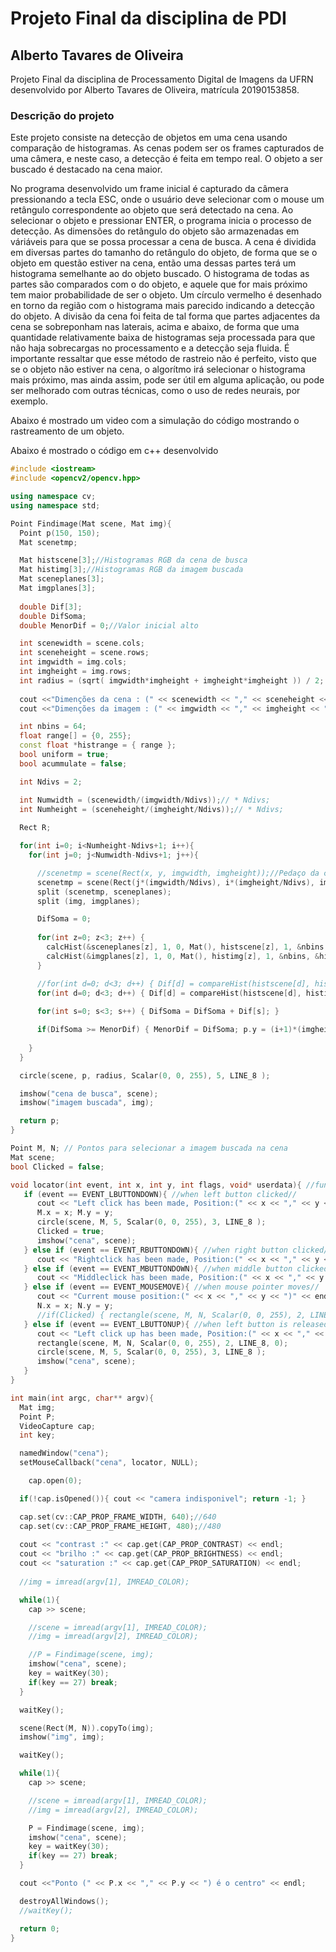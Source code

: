 # Projeto Final da disciplina de PDI

## Alberto Tavares de Oliveira

Projeto Final da disciplina de Processamento Digital de Imagens da UFRN desenvolvido por Alberto Tavares de Oliveira, matrícula 20190153858.

### Descrição do projeto

Este projeto consiste na detecção de objetos em uma cena usando comparação de histogramas. As cenas podem ser os frames capturados de uma câmera, e neste caso, a detecção é feita em tempo real. O objeto a ser buscado é destacado na cena maior.

No programa desenvolvido um frame inicial é capturado da câmera pressionando a tecla ESC, onde o usuário deve selecionar com o mouse um retângulo correspondente ao objeto que será detectado na cena. Ao selecionar o objeto e pressionar ENTER, o programa inicia o processo de detecção. As dimensões do retângulo do objeto são armazenadas em váriáveis para que se possa processar a cena de busca. A cena é dividida em diversas partes do tamanho do retângulo do objeto, de forma que se o objeto em questão estiver na cena, então uma dessas partes terá um histograma semelhante ao do objeto buscado. O histograma de todas as partes são comparados com o do objeto, e aquele que for mais próximo tem maior probabilidade de ser o objeto. Um círculo vermelho é desenhado en torno da região com o histograma mais parecido indicando a detecção do objeto. A divisão da cena foi feita de tal forma que partes adjacentes da cena se sobreponham nas laterais, acima e abaixo, de forma que uma quantidade relativamente baixa de histogramas seja processada para que não haja sobrecargas no processamento e a detecção seja fluida. É importante ressaltar que esse método de rastreio não é perfeito, visto que se o objeto não estiver na cena, o algorítmo irá selecionar o histograma mais próximo, mas ainda assim, pode ser útil em alguma aplicação, ou pode ser melhorado com outras técnicas, como o uso de redes neurais, por exemplo.

Abaixo é mostrado um video com a simulação do código mostrando o rastreamento de um objeto.

Abaixo é mostrado o código em c++ desenvolvido

```c++
#include <iostream>
#include <opencv2/opencv.hpp>

using namespace cv;
using namespace std;

Point Findimage(Mat scene, Mat img){
  Point p(150, 150);
  Mat scenetmp;

  Mat histscene[3];//Histogramas RGB da cena de busca
  Mat histimg[3];//Histogramas RGB da imagem buscada
  Mat sceneplanes[3];
  Mat imgplanes[3];
  
  double Dif[3];
  double DifSoma;
  double MenorDif = 0;//Valor inicial alto

  int scenewidth = scene.cols;
  int sceneheight = scene.rows;
  int imgwidth = img.cols;
  int imgheight = img.rows;
  int radius = (sqrt( imgwidth*imgheight + imgheight*imgheight )) / 2;
  
  cout <<"Dimenções da cena : (" << scenewidth << "," << sceneheight << ") " << endl;
  cout <<"Dimenções da imagem : (" << imgwidth << "," << imgheight << ") " << endl;

  int nbins = 64;
  float range[] = {0, 255};
  const float *histrange = { range };
  bool uniform = true;
  bool acummulate = false;

  int Ndivs = 2;

  int Numwidth = (scenewidth/(imgwidth/Ndivs));// * Ndivs;
  int Numheight = (sceneheight/(imgheight/Ndivs));// * Ndivs;
  
  Rect R;

  for(int i=0; i<Numheight-Ndivs+1; i++){
    for(int j=0; j<Numwidth-Ndivs+1; j++){

      //scenetmp = scene(Rect(x, y, imgwidth, imgheight));//Pedaço da cena com o tamanho da imagem buscada
      scenetmp = scene(Rect(j*(imgwidth/Ndivs), i*(imgheight/Ndivs), imgwidth, imgheight));
      split (scenetmp, sceneplanes);
      split (img, imgplanes);

      DifSoma = 0;
      
      for(int z=0; z<3; z++) { 
        calcHist(&sceneplanes[z], 1, 0, Mat(), histscene[z], 1, &nbins, &histrange, uniform, acummulate);
        calcHist(&imgplanes[z], 1, 0, Mat(), histimg[z], 1, &nbins, &histrange, uniform, acummulate); 
      }

      //for(int d=0; d<3; d++) { Dif[d] = compareHist(histscene[d], histimg[d], HISTCMP_CORREL); }
      for(int d=0; d<3; d++) { Dif[d] = compareHist(histscene[d], histimg[d], HISTCMP_INTERSECT); }
  
      for(int s=0; s<3; s++) { DifSoma = DifSoma + Dif[s]; }

      if(DifSoma >= MenorDif) { MenorDif = DifSoma; p.y = (i+1)*(imgheight/Ndivs); p.x = (j+1)*(imgwidth/Ndivs);}
      
    }
  }

  circle(scene, p, radius, Scalar(0, 0, 255), 5, LINE_8 );

  imshow("cena de busca", scene);
  imshow("imagem buscada", img);

  return p;
}

Point M, N; // Pontos para selecionar a imagem buscada na cena
Mat scene;
bool Clicked = false;

void locator(int event, int x, int y, int flags, void* userdata){ //function to track mouse movement and click//
   if (event == EVENT_LBUTTONDOWN){ //when left button clicked//
      cout << "Left click has been made, Position:(" << x << "," << y << ")" << endl;
      M.x = x; M.y = y;
      circle(scene, M, 5, Scalar(0, 0, 255), 3, LINE_8 );
      Clicked = true;
      imshow("cena", scene);
   } else if (event == EVENT_RBUTTONDOWN){ //when right button clicked//
      cout << "Rightclick has been made, Position:(" << x << "," << y << ")" << endl;
   } else if (event == EVENT_MBUTTONDOWN){ //when middle button clicked//
      cout << "Middleclick has been made, Position:(" << x << "," << y << ")" << endl;
   } else if (event == EVENT_MOUSEMOVE){ //when mouse pointer moves//
      cout << "Current mouse position:(" << x << "," << y << ")" << endl;
      N.x = x; N.y = y;
      //if(Clicked) { rectangle(scene, M, N, Scalar(0, 0, 255), 2, LINE_8, 0); }
   } else if (event == EVENT_LBUTTONUP){ //when left button is released
      cout << "Left click up has been made, Position:(" << x << "," << y << ")" << endl;
      rectangle(scene, M, N, Scalar(0, 0, 255), 2, LINE_8, 0);
      circle(scene, M, 5, Scalar(0, 0, 255), 3, LINE_8 );
      imshow("cena", scene);
   }
}

int main(int argc, char** argv){
  Mat img;
  Point P;
  VideoCapture cap;
  int key;

  namedWindow("cena");
  setMouseCallback("cena", locator, NULL);

	cap.open(0);

  if(!cap.isOpened()){ cout << "camera indisponivel"; return -1; }

  cap.set(cv::CAP_PROP_FRAME_WIDTH, 640);//640
  cap.set(cv::CAP_PROP_FRAME_HEIGHT, 480);//480
  
  cout << "contrast :" << cap.get(CAP_PROP_CONTRAST) << endl;
  cout << "brilho :" << cap.get(CAP_PROP_BRIGHTNESS) << endl;
  cout << "saturation :" << cap.get(CAP_PROP_SATURATION) << endl;
  
  //img = imread(argv[1], IMREAD_COLOR);

  while(1){
    cap >> scene;

    //scene = imread(argv[1], IMREAD_COLOR);
    //img = imread(argv[2], IMREAD_COLOR);

    //P = Findimage(scene, img);
    imshow("cena", scene);
    key = waitKey(30);
    if(key == 27) break;
  }

  waitKey();

  scene(Rect(M, N)).copyTo(img);
  imshow("img", img);

  waitKey();

  while(1){
    cap >> scene;

    //scene = imread(argv[1], IMREAD_COLOR);
    //img = imread(argv[2], IMREAD_COLOR);

    P = Findimage(scene, img);
    imshow("cena", scene);
    key = waitKey(30);
    if(key == 27) break;
  }

  cout <<"Ponto (" << P.x << "," << P.y << ") é o centro" << endl;

  destroyAllWindows();
  //waitKey();

  return 0;
}
```

